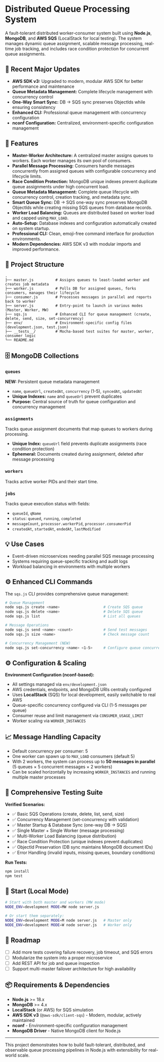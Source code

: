 # Distributed Queue Processing System

A fault-tolerant distributed worker-consumer system built using **Node.js**, **MongoDB**, and **AWS SQS** (LocalStack for local testing). The system manages dynamic queue assignment, scalable message processing, real-time job tracking, and includes race condition protection for concurrent queue assignments.

## 🚀 Recent Major Updates

- **AWS SDK v3:** Upgraded to modern, modular AWS SDK for better performance and maintenance
- **Queue Metadata Management:** Complete lifecycle management with concurrency control
- **One-Way Smart Sync:** DB → SQS sync preserves ObjectIds while ensuring consistency
- **Enhanced CLI:** Professional queue management with concurrency configuration
- **nconf Configuration:** Centralized, environment-specific configuration management

## 📌 Features

- **Master-Worker Architecture:** A centralized master assigns queues to workers. Each worker manages its own pool of consumers.
- **Parallel Message Processing:** Consumers handle messages concurrently from assigned queues with configurable concurrency and lifecycle limits.
- **Race Condition Protection:** MongoDB unique indexes prevent duplicate queue assignments under high concurrent load.
- **Queue Metadata Management:** Complete queue lifecycle with concurrency control, creation tracking, and metadata sync.
- **Smart Queue Sync:** DB → SQS one-way sync preserves MongoDB ObjectIds while creating missing SQS queues from database records.
- **Worker Load Balancing:** Queues are distributed based on worker load and capped using `MAX_LOAD`.
- **Auto-Setup:** Database indexes and configuration automatically created on system startup.
- **Professional CLI:** Clean, emoji-free command interface for production environments.
- **Modern Dependencies:** AWS SDK v3 with modular imports and improved performance.

## 🧱 Project Structure

```
.
├── master.js          # Assigns queues to least-loaded worker and creates job metadata
├── worker.js          # Polls DB for assigned queues, forks consumers, manages their lifecycle
├── consumer.js        # Processes messages in parallel and reports back to worker
├── server.js          # Entry-point to launch in various modes (Master, Worker, MW)
├── sqs.js             # Enhanced CLI for queue management (create, delete, send, size, set-concurrency)
├── env/               # Environment-specific config files (development.json, test.json)
├── __tests__/         # Mocha-based test suites for master, worker, consumer logic
└── README.md
```

## 🗄️ MongoDB Collections

### `queues`
**NEW:** Persistent queue metadata management
- `name`, `queueUrl`, `createdAt`, `concurrency` (1-5), `syncedAt`, `updatedAt`
- **Unique Indexes:** `name` and `queueUrl` prevent duplicates
- **Purpose:** Central source of truth for queue configuration and concurrency management

### `assignments`
Tracks queue assignment documents that map queues to workers during processing.
- **Unique Index:** `queueUrl` field prevents duplicate assignments (race condition protection)
- **Ephemeral:** Documents created during assignment, deleted after message processing

### `workers`
Tracks active worker PIDs and their start time.

### `jobs`
Tracks queue execution status with fields:
- `queueId`, `qName`
- `status`: `queued`, `running`, `completed`
- `messageCount`, `processor.workerPid`, `processor.consumerPid`
- `createdAt`, `startedAt`, `endedAt`, `lastModified`

## 💡 Use Cases

- Event-driven microservices needing parallel SQS message processing
- Systems requiring queue-specific tracking and audit logs
- Workload balancing in environments with multiple workers

## ⚙️ Enhanced CLI Commands

The `sqs.js` CLI provides comprehensive queue management:

```bash
# Queue Management
node sqs.js create <name>                    # Create SQS queue
node sqs.js delete <name>                    # Delete SQS queue  
node sqs.js list                             # List all queues

# Message Operations  
node sqs.js send <name> <count>              # Send test messages
node sqs.js size <name>                      # Check message count

# Concurrency Management (NEW)
node sqs.js set-concurrency <name> <1-5>     # Configure queue concurrency
```

## ⚙️ Configuration & Scaling

**Environment Configuration (nconf-based):**
- All settings managed via `env/development.json`
- AWS credentials, endpoints, and MongoDB URIs centrally configured
- Uses **LocalStack** (SQS) for local development, easily switchable to real AWS
- Queue-specific concurrency configured via CLI (1-5 messages per queue)
- Consumer reuse and limit management via `CONSUMER_USAGE_LIMIT`
- Worker scaling via `WORKER_INSTANCES`

## 📈 Message Handling Capacity

- Default concurrency per consumer: 5
- One worker can spawn up to `MAX_LOAD` consumers (default 5)
- With 2 workers, the system can process up to **50 messages in parallel** (5 queues × 5 concurrent messages × 2 workers)
- Can be scaled horizontally by increasing `WORKER_INSTANCES` and running multiple master processes

## 🧪 Comprehensive Testing Suite

**Verified Scenarios:**
- ✅ Basic SQS Operations (create, delete, list, send, size)
- ✅ Concurrency Management (set-concurrency with validation)
- ✅ Master Startup & Database Sync (one-way DB → SQS)
- ✅ Single Master + Single Worker (message processing)
- ✅ Multi-Worker Load Balancing (queue distribution)
- ✅ Race Condition Protection (unique indexes prevent duplicates)
- ✅ ObjectId Preservation (DB sync maintains MongoDB document IDs)
- ✅ Error Handling (invalid inputs, missing queues, boundary conditions)

**Run Tests:**
```bash
npm install
npm test
```

## 🚀 Start (Local Mode)

```bash
# Start with both master and workers (MW mode)
NODE_ENV=development MODE=MW node server.js

# Or start them separately:
NODE_ENV=development MODE=M node server.js   # Master only
NODE_ENV=development MODE=W node server.js   # Worker only
```

## 🔮 Roadmap

- [ ] Add more tests covering failure recovery, job timeout, and SQS errors
- [ ] Modularize the system into a proper microservice
- [ ] Add REST API for job and queue inspection
- [ ] Support multi-master failover architecture for high availability

## 📦 Requirements & Dependencies

- **Node.js** >= 18.x
- **MongoDB** >= 4.x
- **LocalStack** (or AWS) for SQS simulation
- **AWS SDK v3** (`@aws-sdk/client-sqs`) - Modern, modular, actively maintained
- **nconf** - Environment-specific configuration management
- **MongoDB Driver** - Native MongoDB client for Node.js

---

This project demonstrates how to build fault-tolerant, distributed, and observable queue processing pipelines in Node.js with extensibility for real-world scale.